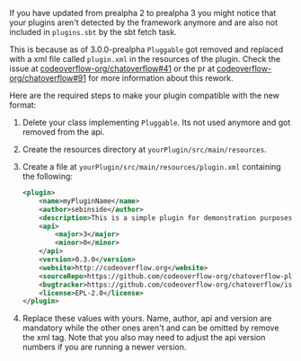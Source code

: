 If you have updated from prealpha 2 to prealpha 3 you might notice that your plugins aren't detected by the framework anymore and are also not included in `plugins.sbt` by the sbt fetch task.

This is because as of 3.0.0-prealpha `Pluggable` got removed and replaced with a xml file called `plugin.xml` in the resources of the plugin. Check the issue at [codeoverflow-org/chatoverflow#41](https://github.com/codeoverflow-org/chatoverflow/issues/41) or the pr at [codeoverflow-org/chatoverflow#91](https://github.com/codeoverflow-org/chatoverflow/pull/91) for more information about this rework.

Here are the required steps to make your plugin compatible with the new format:

1. Delete your class implementing `Pluggable`. Its not used anymore and got removed from the api.

2. Create the resources directory at `yourPlugin/src/main/resources`.

3. Create a file at `yourPlugin/src/main/resources/plugin.xml` containing the following: 

   ```xml
   <plugin>
       <name>myPluginName</name>
       <author>sebinside</author>
       <description>This is a simple plugin for demonstration purposes.</description>
       <api>
           <major>3</major>
           <minor>0</minor>
       </api>
       <version>0.3.0</version>
       <website>http://codeoverflow.org</website>
       <sourceRepo>https://github.com/codeoverflow-org/chatoverflow-plugins</sourceRepo>
       <bugtracker>https://github.com/codeoverflow-org/chatoverflow/issues</bugtracker>
       <license>EPL-2.0</license>
   </plugin>
   ```

4. Replace these values with yours. Name, author, api and version are mandatory while the other ones aren't and can be omitted by remove the xml tag. Note that you also may need to adjust the api version numbers if you are running a newer version.


